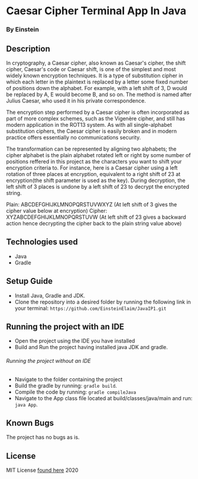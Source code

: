 # Caesar Cipher Terminal App In Java
### By Einstein

## Description
In cryptography, a Caesar cipher, also known as Caesar's cipher, the shift cipher, Caesar's code or Caesar shift, is one of the simplest and most widely known encryption techniques. It is a type of substitution cipher in which each letter in the plaintext is replaced by a letter some fixed number of positions down the alphabet. For example, with a left shift of 3, D would be replaced by A, E would become B, and so on. The method is named after Julius Caesar, who used it in his private correspondence.

The encryption step performed by a Caesar cipher is often incorporated as part of more complex schemes, such as the Vigenère cipher, and still has modern application in the ROT13 system. As with all single-alphabet substitution ciphers, the Caesar cipher is easily broken and in modern practice offers essentially no communications security. 

The transformation can be represented by aligning two alphabets; the cipher alphabet is the plain alphabet rotated left or right by some number of positions reffered in this project as the characters you want to shift your encryption criteria to. For instance, here is a Caesar cipher using a left rotation of three places at encryption, equivalent to a right shift of 23 at encryption(the shift parameter is used as the key). During decryption, the left shift of 3 places is undone by a left shift of 23 to decrypt the encrypted string.

Plain:    ABCDEFGHIJKLMNOPQRSTUVWXYZ (At left shift of 3 gives the cipher value below at encryption)
Cipher:   XYZABCDEFGHIJKLMNOPQRSTUVW (At left shift of 23 gives a backward action hence decrypting the cipher back to the plain string value above)


## Technologies used
* Java
* Gradle

## Setup Guide
+ Install Java, Gradle and JDK.
+ Clone the repository into a desired folder by running the following link in your terminal: `https://github.com/EinsteinElaim/JavaIP1.git`

## Running the project with an IDE
+ Open the project using the IDE you have installed
+ Build and Run the project having installed java JDK and gradle.

###### Running the project without an IDE
+ Navigate to the folder containing the project
+ Build the gradle by running: `gradle build`.
+ Compile the code by running: `gradle compileJava`
+ Navigate to the App class file located at build/classes/java/main and run: `java App`.

## Known Bugs
The project has no bugs as is.

## License
MIT License [found here](LICENSE) 2020
